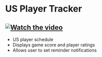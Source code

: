 # US Player Tracker

## [![Watch the video](https://img.youtube.com/vi/slFJTd3imUg/maxresdefault.jpg)](https://www.youtube.com/watch?v=slFJTd3imUg)

- US player schedule
- Displays game score and player ratings
- Allows user to set reminder notifications
